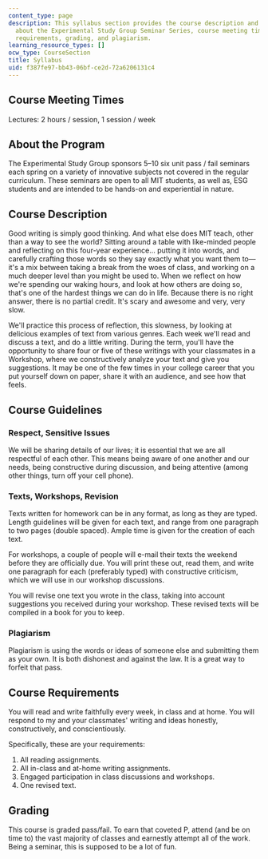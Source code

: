 ```yaml
---
content_type: page
description: This syllabus section provides the course description and information
  about the Experimental Study Group Seminar Series, course meeting times, guidelines,
  requirements, grading, and plagiarism.
learning_resource_types: []
ocw_type: CourseSection
title: Syllabus
uid: f387fe97-bb43-06bf-ce2d-72a6206131c4
---
```


Course Meeting Times
--------------------

Lectures: 2 hours / session, 1 session / week

About the Program
-----------------

The Experimental Study Group sponsors 5–10 six unit pass / fail seminars each spring on a variety of innovative subjects not covered in the regular curriculum. These seminars are open to all MIT students, as well as, ESG students and are intended to be hands-on and experiential in nature.

Course Description
------------------

Good writing is simply good thinking. And what else does MIT teach, other than a way to see the world? Sitting around a table with like-minded people and reflecting on this four-year experience... putting it into words, and carefully crafting those words so they say exactly what you want them to—it's a mix between taking a break from the woes of class, and working on a much deeper level than you might be used to. When we reflect on how we're spending our waking hours, and look at how others are doing so, that's one of the hardest things we can do in life. Because there is no right answer, there is no partial credit. It's scary and awesome and very, very slow.

We'll practice this process of reflection, this slowness, by looking at delicious examples of text from various genres. Each week we'll read and discuss a text, and do a little writing. During the term, you'll have the opportunity to share four or five of these writings with your classmates in a Workshop, where we constructively analyze your text and give you suggestions. It may be one of the few times in your college career that you put yourself down on paper, share it with an audience, and see how that feels.

Course Guidelines
-----------------

### Respect, Sensitive Issues

We will be sharing details of our lives; it is essential that we are all respectful of each other. This means being aware of one another and our needs, being constructive during discussion, and being attentive (among other things, turn off your cell phone).

### Texts, Workshops, Revision

Texts written for homework can be in any format, as long as they are typed. Length guidelines will be given for each text, and range from one paragraph to two pages (double spaced). Ample time is given for the creation of each text.

For workshops, a couple of people will e-mail their texts the weekend before they are officially due. You will print these out, read them, and write one paragraph for each (preferably typed) with constructive criticism, which we will use in our workshop discussions.

You will revise one text you wrote in the class, taking into account suggestions you received during your workshop. These revised texts will be compiled in a book for you to keep.

### Plagiarism

Plagiarism is using the words or ideas of someone else and submitting them as your own. It is both dishonest and against the law. It is a great way to forfeit that pass.

Course Requirements
-------------------

You will read and write faithfully every week, in class and at home. You will respond to my and your classmates' writing and ideas honestly, constructively, and conscientiously.

Specifically, these are your requirements:

1.  All reading assignments.
2.  All in-class and at-home writing assignments.
3.  Engaged participation in class discussions and workshops.
4.  One revised text.

Grading
-------

This course is graded pass/fail. To earn that coveted P, attend (and be on time to) the vast majority of classes and earnestly attempt all of the work. Being a seminar, this is supposed to be a lot of fun.
